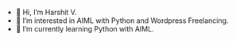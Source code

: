 - 👋 Hi, I’m Harshit V.
- 👀 I’m interested in AIML with Python and Wordpress Freelancing.
- 🌱 I’m currently learning Python with AIML.

